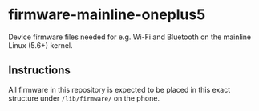 # firmware-mainline-oneplus5
Device firmware files needed for e.g. Wi-Fi and Bluetooth on the mainline Linux (5.6+) kernel.

## Instructions
All firmware in this repository is expected to be placed in this exact structure under `/lib/firmware/` on the phone.
